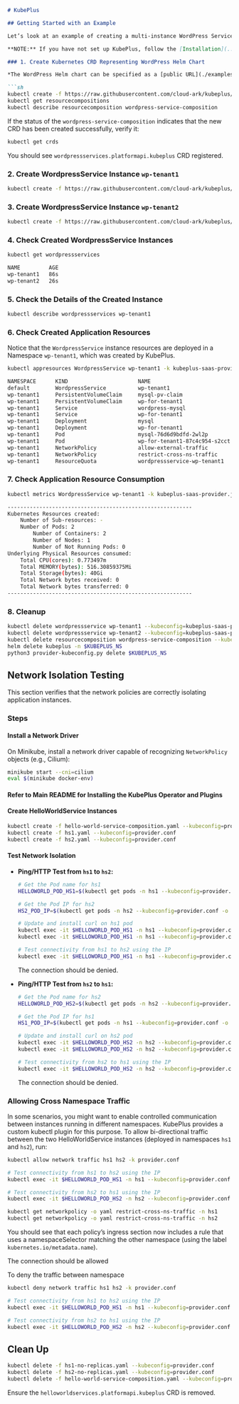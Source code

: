 ```markdown
# KubePlus

## Getting Started with an Example

Let’s look at an example of creating a multi-instance WordPress Service using KubePlus. The WordPress service provider goes through the following steps on their cluster.

**NOTE:** If you have not set up KubePlus, follow the [Installation](../README.md#installation) steps to set up KubePlus.

### 1. Create Kubernetes CRD Representing WordPress Helm Chart

*The WordPress Helm chart can be specified as a [public URL](./examples/multitenancy/application-hosting/wordpress/wordpress-service-composition.yaml) or can be [available locally](./examples/multitenancy/application-hosting/wordpress/wordpress-service-composition-localchart.yaml).*

```sh
kubectl create -f https://raw.githubusercontent.com/cloud-ark/kubeplus/master/examples/multitenancy/application-hosting/wordpress/wordpress-service-composition.yaml --kubeconfig=kubeplus-saas-provider.json
kubectl get resourcecompositions
kubectl describe resourcecomposition wordpress-service-composition
```

If the status of the `wordpress-service-composition` indicates that the new CRD has been created successfully, verify it:

```sh
kubectl get crds
```

You should see `wordpressservices.platformapi.kubeplus` CRD registered.

### 2. Create WordpressService Instance `wp-tenant1`

```sh
kubectl create -f https://raw.githubusercontent.com/cloud-ark/kubeplus/master/examples/multitenancy/application-hosting/wordpress/tenant1.yaml --kubeconfig=kubeplus-saas-provider.json
```

### 3. Create WordpressService Instance `wp-tenant2`

```sh
kubectl create -f https://raw.githubusercontent.com/cloud-ark/kubeplus/master/examples/multitenancy/application-hosting/wordpress/tenant2.yaml --kubeconfig=kubeplus-saas-provider.json
```

### 4. Check Created WordpressService Instances

```sh
kubectl get wordpressservices

NAME         AGE
wp-tenant1   86s
wp-tenant2   26s
```

### 5. Check the Details of the Created Instance

```sh
kubectl describe wordpressservices wp-tenant1
```

### 6. Check Created Application Resources

Notice that the `WordpressService` instance resources are deployed in a Namespace `wp-tenant1`, which was created by KubePlus.

```sh
kubectl appresources WordpressService wp-tenant1 -k kubeplus-saas-provider.json

NAMESPACE      KIND                      NAME                      
default        WordpressService          wp-tenant1                
wp-tenant1     PersistentVolumeClaim     mysql-pv-claim            
wp-tenant1     PersistentVolumeClaim     wp-for-tenant1            
wp-tenant1     Service                   wordpress-mysql           
wp-tenant1     Service                   wp-for-tenant1            
wp-tenant1     Deployment                mysql                     
wp-tenant1     Deployment                wp-for-tenant1            
wp-tenant1     Pod                       mysql-76d6d9bdfd-2wl2p    
wp-tenant1     Pod                       wp-for-tenant1-87c4c954-s2cct 
wp-tenant1     NetworkPolicy             allow-external-traffic    
wp-tenant1     NetworkPolicy             restrict-cross-ns-traffic 
wp-tenant1     ResourceQuota             wordpressservice-wp-tenant1
```

### 7. Check Application Resource Consumption

```sh
kubectl metrics WordpressService wp-tenant1 -k kubeplus-saas-provider.json

---------------------------------------------------------- 
Kubernetes Resources created:
    Number of Sub-resources: -
    Number of Pods: 2
        Number of Containers: 2
        Number of Nodes: 1
        Number of Not Running Pods: 0
Underlying Physical Resources consumed:
    Total CPU(cores): 0.773497m
    Total MEMORY(bytes): 516.30859375Mi
    Total Storage(bytes): 40Gi
    Total Network bytes received: 0
    Total Network bytes transferred: 0
---------------------------------------------------------- 
```

### 8. Cleanup

```sh
kubectl delete wordpressservice wp-tenant1 --kubeconfig=kubeplus-saas-provider.json
kubectl delete wordpressservice wp-tenant2 --kubeconfig=kubeplus-saas-provider.json
kubectl delete resourcecomposition wordpress-service-composition --kubeconfig=kubeplus-saas-provider.json
helm delete kubeplus -n $KUBEPLUS_NS
python3 provider-kubeconfig.py delete $KUBEPLUS_NS
```

## Network Isolation Testing

This section verifies that the network policies are correctly isolating application instances.

### Steps

#### Install a Network Driver

On Minikube, install a network driver capable of recognizing `NetworkPolicy` objects (e.g., Cilium):

```sh
minikube start --cni=cilium
eval $(minikube docker-env)
```

#### Refer to Main README for Installing the KubePlus Operator and Plugins

#### Create HelloWorldService Instances

```sh
kubectl create -f hello-world-service-composition.yaml --kubeconfig=provider.conf
kubectl create -f hs1.yaml --kubeconfig=provider.conf
kubectl create -f hs2.yaml --kubeconfig=provider.conf
```

#### Test Network Isolation

- **Ping/HTTP Test from `hs1` to `hs2`:**

  ```sh
  # Get the Pod name for hs1
  HELLOWORLD_POD_HS1=$(kubectl get pods -n hs1 --kubeconfig=provider.conf -o jsonpath='{.items[0].metadata.name}')
  
  # Get the Pod IP for hs2
  HS2_POD_IP=$(kubectl get pods -n hs2 --kubeconfig=provider.conf -o jsonpath='{.items[0].status.podIP}')
  
  # Update and install curl on hs1 pod
  kubectl exec -it $HELLOWORLD_POD_HS1 -n hs1 --kubeconfig=provider.conf -- apt update
  kubectl exec -it $HELLOWORLD_POD_HS1 -n hs1 --kubeconfig=provider.conf -- apt install curl -y
  
  # Test connectivity from hs1 to hs2 using the IP
  kubectl exec -it $HELLOWORLD_POD_HS1 -n hs1 --kubeconfig=provider.conf -- curl $HS2_POD_IP:5000
  ```

  The connection should be denied.

- **Ping/HTTP Test from `hs2` to `hs1`:**

  ```sh
  # Get the Pod name for hs2
  HELLOWORLD_POD_HS2=$(kubectl get pods -n hs2 --kubeconfig=provider.conf -o jsonpath='{.items[0].metadata.name}')
  
  # Get the Pod IP for hs1
  HS1_POD_IP=$(kubectl get pods -n hs1 --kubeconfig=provider.conf -o jsonpath='{.items[0].status.podIP}')
  
  # Update and install curl on hs2 pod
  kubectl exec -it $HELLOWORLD_POD_HS2 -n hs2 --kubeconfig=provider.conf -- apt update
  kubectl exec -it $HELLOWORLD_POD_HS2 -n hs2 --kubeconfig=provider.conf -- apt install curl -y
  
  # Test connectivity from hs2 to hs1 using the IP
  kubectl exec -it $HELLOWORLD_POD_HS2 -n hs2 --kubeconfig=provider.conf -- curl $HS1_POD_IP:5000
  ```

  The connection should be denied.

### Allowing Cross Namespace Traffic

In some scenarios, you might want to enable controlled communication between instances running in different namespaces. KubePlus provides a custom kubectl plugin for this purpose. To allow bi-directional traffic between the two HelloWorldService instances (deployed in namespaces `hs1` and `hs2`), run:

```sh
kubectl allow network traffic hs1 hs2 -k provider.conf
```

```sh 
# Test connectivity from hs1 to hs2 using the IP
kubectl exec -it $HELLOWORLD_POD_HS1 -n hs1 --kubeconfig=provider.conf -- curl $HS2_POD_IP:5000

# Test connectivity from hs2 to hs1 using the IP 
kubectl exec -it $HELLOWORLD_POD_HS2 -n hs2 --kubeconfig=provider.conf -- curl $HS1_POD_IP:5000

kubectl get networkpolicy -o yaml restrict-cross-ns-traffic -n hs1 
kubectl get networkpolicy -o yaml restrict-cross-ns-traffic -n hs2
```


You should see that each policy’s ingress section now includes a rule that uses a namespaceSelector matching the other namespace (using the label `kubernetes.io/metadata.name`).


The connection should be allowed


To deny the traffic between namespace 

```sh
kubectl deny network traffic hs1 hs2 -k provider.conf
```

```sh 
# Test connectivity from hs1 to hs2 using the IP
kubectl exec -it $HELLOWORLD_POD_HS1 -n hs1 --kubeconfig=provider.conf -- curl $HS2_POD_IP:5000

# Test connectivity from hs2 to hs1 using the IP 
kubectl exec -it $HELLOWORLD_POD_HS2 -n hs2 --kubeconfig=provider.conf -- curl $HS1_POD_IP:5000
```



## Clean Up

```sh
kubectl delete -f hs1-no-replicas.yaml --kubeconfig=provider.conf
kubectl delete -f hs2-no-replicas.yaml --kubeconfig=provider.conf
kubectl delete -f hello-world-service-composition.yaml --kubeconfig=provider.conf
```

Ensure the `helloworldservices.platformapi.kubeplus` CRD is removed.
```

